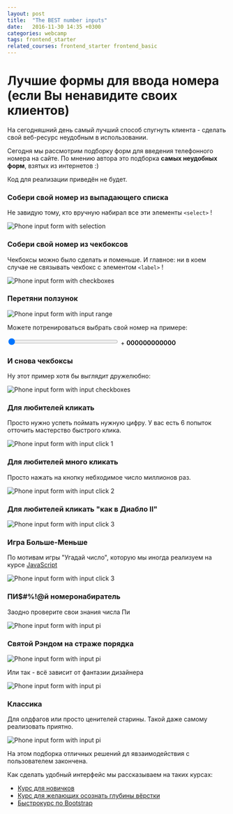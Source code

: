 ```yaml
---
layout: post
title:  "The BEST number inputs"
date:   2016-11-30 14:35 +0300
categories: webcamp
tags: frontend_starter
related_courses: frontend_starter frontend_basic
---
```


# Лучшие формы для ввода номера (если Вы ненавидите своих клиентов)

На сегодняшний день самый лучший способ спугнуть клиента - сделать свой веб-ресурс неудобным в использовании.

Сегодня мы рассмотрим подборку форм для введения телефонного номера на сайте. 
По мнению автора это подборка **самых неудобных форм**, взятых из интернетов :)

Код для реализации приведён не будет.

### <span class="icon-homecode" id="one" data-magellan-target="one"> Собери свой номер из выпадающего списка

Не завидую тому, кто вручную набирал все эти элементы `<select>` !

![Phone input form with selection](/img/forms/01.jpg)


### <span class="icon-homecode" id="two" data-magellan-target="two"> Собери свой номер из чекбоксов

Чекбоксы можно было сделать и поменьше. И главное: ни в коем случае не связывать чекбокс с элементом `<label>` !

![Phone input form with checkboxes](/img/forms/02.jpg)


### <span class="icon-homecode" id="three" data-magellan-target="three"> Перетяни ползунок

![Phone input form with input range](/img/forms/03.jpg)
 
Можете потренироваться выбрать свой номер на примере:
 
<input id="range" type="range" min="0" max="999999999999" step="1" value="0" style="width:50%" onfocus="range()"/>
<span> + <b id="result">000000000000</b></span>

<script type="text/javascript">
    function range(){
        var el = document.getElementById('range');
        var res = document.getElementById('result');
        el.addEventListener('change', function(){
            res.innerHTML = el.value;
        });        
    } 
</script>

### <span class="icon-homecode" id="four" data-magellan-target="four"> И снова чекбоксы

Ну этот пример хотя бы выглядит дружелюбно:

![Phone input form with input checkboxes](/img/forms/04.gif)


### <span class="icon-homecode" id="five" data-magellan-target="five"> Для любителей кликать

Просто нужно успеть поймать нужную цифру. У вас есть 6 попыток отточить мастерство быстрого клика.

![Phone input form with input click 1](/img/forms/05.gif)


### <span class="icon-homecode" id="six" data-magellan-target="six"> Для любителей много кликать

Просто нажать на кнопку небходимое число миллионов раз.

![Phone input form with input click 2](/img/forms/06.gif)


### <span class="icon-homecode" id="seven" data-magellan-target="seven"> Для любителей кликать "как в Диабло II"

![Phone input form with input click 3](/img/forms/07.gif)

### <span class="icon-homecode" id="eight" data-magellan-target="eight"> Игра Больше-Меньше

По мотивам игры "Угадай число", которую мы иногда реализуем на курсе [JavaScript](https://www.webcamp.com.ua/courses/js_basic)

![Phone input form with input click 3](/img/forms/08.gif)

### <span class="icon-homecode" id="nine" data-magellan-target="nine"> ПИ$#%!@й номеронабиратель

Заодно проверите свои знания числа Пи

![Phone input form with input pi](/img/forms/09.gif)

### <span class="icon-homecode" id="ten" data-magellan-target="ten"> Святой Рэндом на страже порядка

![Phone input form with input pi](/img/forms/10.gif)

Или так - всё зависит от фантазии дизайнера

![Phone input form with input pi](/img/forms/11.gif)

### <span class="icon-homecode" id="eleven" data-magellan-target="eleven"> Классика

Для олдфагов или просто ценителей старины. Такой даже самому реализовать приятно.

![Phone input form with input pi](/img/forms/12.gif)


На этом подборка отличных решений дл явзаимодействия с пользователем закончена.

Как сделать удобный интерфейс мы рассказываем на таких курсах:

- [Курс для новичков](https://www.webcamp.com.ua/courses/frontend_starter)
- [Курс для желающих осознать глубины вёрстки](https://www.webcamp.com.ua/courses/frontend_basic)
- [Быстрокурс по Bootstrap](https://www.webcamp.com.ua/courses/boostrap)
